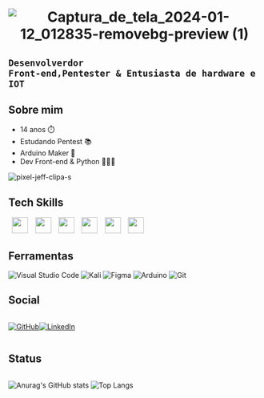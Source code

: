 <h1 align="center">
 
![Captura_de_tela_2024-01-12_012835-removebg-preview (1)](https://github.com/KarllosMiguel/KarllosMiguel/assets/103325515/523ba24c-e836-4c9b-a3a2-7c2c3b077186)

</h1>

## <code>Desenvolverdor Front-end,Pentester & Entusiasta de hardware e IOT </code>
 <div>

## Sobre mim
<ul>
  <li>14 anos ⏱️</li>
  <li>Estudando Pentest 📚</li>
  <li>Arduino Maker 🤖</li>
  <li>Dev Front-end & Python 👨🏻‍💻</li>
</ul>

![pixel-jeff-clipa-s](https://github.com/KarllosMiguel/KarllosMiguel/assets/103325515/24201f70-3a64-4e29-ab93-01fec3011713)


## Tech Skills
<div style="display:flex;">
<code> <img height="32" src="https://cdn.jsdelivr.net/gh/devicons/devicon/icons/html5/html5-original.svg"  /> </code>
<code> <img height="32" src="https://cdn.jsdelivr.net/gh/devicons/devicon/icons/css3/css3-original.svg"  /> </code>
<code> <img height="32" src="https://cdn.jsdelivr.net/gh/devicons/devicon/icons/javascript/javascript-original.svg"  /> </code>
<code> <img height="32" src="https://cdn.jsdelivr.net/gh/devicons/devicon/icons/react/react-original.svg"   /> </code>
<code> <img height="32" src="https://cdn.jsdelivr.net/gh/devicons/devicon/icons/arduino/arduino-original-wordmark.svg"/> </code>
<code> <img height="32" src="https://cdn.jsdelivr.net/gh/devicons/devicon/icons/python/python-original.svg" /> </code>

</div>

## Ferramentas
![Visual Studio Code](https://img.shields.io/badge/Visual%20Studio%20Code-0078d7.svg?style=for-the-badge&logo=visual-studio-code&logoColor=white)
![Kali](https://img.shields.io/badge/Kali-268BEE?style=for-the-badge&logo=kalilinux&logoColor=white)
![Figma](https://img.shields.io/badge/figma-%23F24E1E.svg?style=for-the-badge&logo=figma&logoColor=white)
![Arduino](https://img.shields.io/badge/-Arduino-00979D?style=for-the-badge&logo=Arduino&logoColor=white)
![Git](https://img.shields.io/badge/git-%23F05033.svg?style=for-the-badge&logo=git&logoColor=white)


## Social

<div style="display:flex;">
 
<a href="https://github.com/KarllosMiguel">
 
![GitHub](https://img.shields.io/badge/github-%23121011.svg?style=for-the-badge&logo=github&logoColor=white)

</a>

<a href="https://www.linkedin.com/in/karllos-miguel-732361238/">

![LinkedIn](https://img.shields.io/badge/linkedin-%230077B5.svg?style=for-the-badge&logo=linkedin&logoColor=white)

</a>

</div>

## Status
<div style="display:flex; align-items:center;">
 
![Anurag's GitHub stats](https://github-readme-stats.vercel.app/api?username=KarllosMiguel&show_icons=true&theme=transparent)
![Top Langs](https://github-readme-stats.vercel.app/api/top-langs/?username=KarllosMiguel&layout=compact&theme=transparent)

</div>



